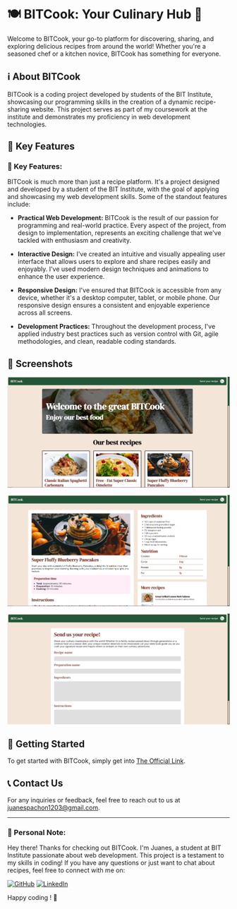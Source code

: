 # 🍽️ BITCook: Your Culinary Hub 🥗

Welcome to BITCook, your go-to platform for discovering, sharing, and exploring delicious recipes from around the world! Whether you're a seasoned chef or a kitchen novice, BITCook has something for everyone.

## ℹ️ About BITCook

BITCook is a coding project developed by students of the BIT Institute, showcasing our programming skills in the creation of a dynamic recipe-sharing website. This project serves as part of my coursework at the institute and demonstrates my proficiency in web development technologies.

## 🌟 Key Features

### 🔑 Key Features:

BITCook is much more than just a recipe platform. It's a project designed and developed by a student of the BIT Institute, with the goal of applying and showcasing my web development skills. Some of the standout features include:

- **Practical Web Development:** BITCook is the result of our passion for programming and real-world practice. Every aspect of the project, from design to implementation, represents an exciting challenge that we've tackled with enthusiasm and creativity.

- **Interactive Design:** I've created an intuitive and visually appealing user interface that allows users to explore and share recipes easily and enjoyably. I've used modern design techniques and animations to enhance the user experience.

- **Responsive Design:** I've ensured that BITCook is accessible from any device, whether it's a desktop computer, tablet, or mobile phone. Our responsive design ensures a consistent and enjoyable experience across all screens.

- **Development Practices:** Throughout the development process, I've applied industry best practices such as version control with Git, agile methodologies, and clean, readable coding standards.

## 📸 Screenshots

![Homepage](/assets/img/screenshot-1.png)

![Recipe Details](/assets/img/screenshot-2.png)

![Submit Recipe](/assets/img/screenshot-3.png)

## 🚀 Getting Started

To get started with BITCook, simply get into [The Official Link](https://juanespachon.github.io/BIT-Cook-Final-Project/).

## 📞 Contact Us

For any inquiries or feedback, feel free to reach out to us at juanespachon1203@gmail.com.

---

### 📌 Personal Note:

Hey there! Thanks for checking out BITCook. I'm Juanes, a student at BIT Institute passionate about web development. This project is a testament to my skills in coding! If you have any questions or just want to chat about recipes, feel free to connect with me on:

[![GitHub](https://img.shields.io/badge/-GitHub-black?style=flat-square&logo=github)](https://github.com/JuanesPachon)
[![LinkedIn](https://img.shields.io/badge/-LinkedIn-blue?style=flat-square&logo=linkedin)](https://www.linkedin.com/)


Happy coding ! 🥳